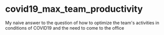 # covid19_max_team_productivity
My naive answer to the question of how to optimize the team's activities in conditions of COVID19 and the need to come to the office
